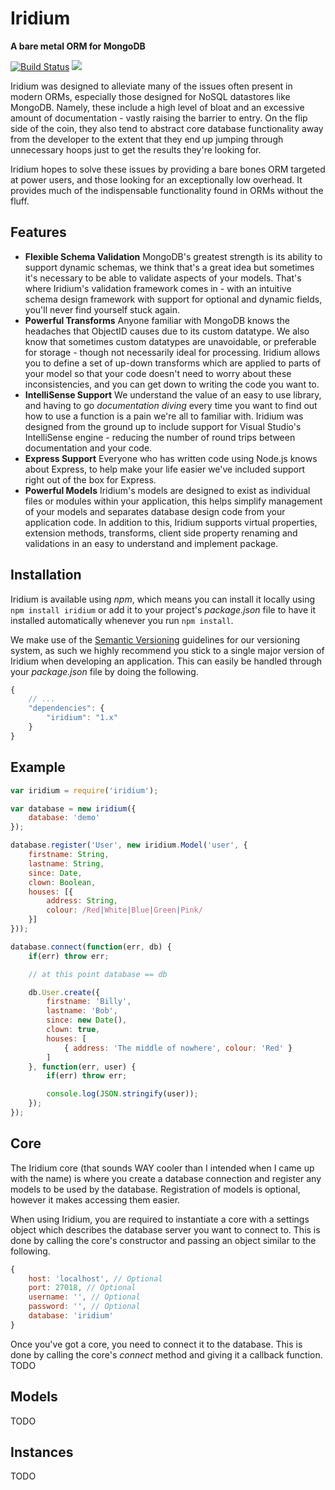 # Iridium
**A bare metal ORM for MongoDB**

[![Build Status](https://travis-ci.org/SierraSoftworks/Iridium.png?branch=master)](https://travis-ci.org/SierraSoftworks/Iridium)
[![](https://badge.fury.io/js/iridium.png)](https://npmjs.org/package/iridium)
<script id='fb5ea3m'>(function(i){var f,s=document.getElementById(i);f=document.createElement('iframe');f.src='//api.flattr.com/button/view/?uid=SierraSoftworks&button=compact&url='+encodeURIComponent(document.URL);f.title='Flattr';f.height=20;f.width=110;f.style.borderWidth=0;s.parentNode.insertBefore(f,s);})('fb5ea3m');</script>

Iridium was designed to alleviate many of the issues often present in modern ORMs, especially those designed for NoSQL datastores like MongoDB. Namely, these include a high level of bloat and an excessive amount of documentation - vastly raising the barrier to entry. On the flip side of the coin, they also tend to abstract core database functionality away from the developer to the extent that they end up jumping through unnecessary hoops just to get the results they're looking for.

Iridium hopes to solve these issues by providing a bare bones ORM targeted at power users, and those looking for an exceptionally low overhead. It provides much of the indispensable functionality found in ORMs without the fluff.

## Features
 - **Flexible Schema Validation**
   MongoDB's greatest strength is its ability to support dynamic schemas, we think that's a great idea but sometimes it's necessary to be able to validate aspects of your models. That's where Iridium's validation framework comes in - with an intuitive schema design framework with support for optional and dynamic fields, you'll never find yourself stuck again.
 - **Powerful Transforms**
   Anyone familiar with MongoDB knows the headaches that ObjectID causes due to its custom datatype. We also know that sometimes custom datatypes are unavoidable, or preferable for storage - though not necessarily ideal for processing. Iridium allows you to define a set of up-down transforms which are applied to parts of your model so that your code doesn't need to worry about these inconsistencies, and you can get down to writing the code you want to.
 - **IntelliSense Support**
   We understand the value of an easy to use library, and having to go *documentation diving* every time you want to find out how to use a function is a pain we're all to familiar with. Iridium was designed from the ground up to include support for Visual Studio's IntelliSense engine - reducing the number of round trips between documentation and your code.
 - **Express Support**
   Everyone who has written code using Node.js knows about Express, to help make your life easier we've included support right out of the box for Express.
 - **Powerful Models**
   Iridium's models are designed to exist as individual files or modules within your application, this helps simplify management of your models and separates database design code from your application code. In addition to this, Iridium supports virtual properties, extension methods, transforms, client side property renaming and validations in an easy to understand and implement package.

## Installation
Iridium is available using *npm*, which means you can install it locally using `npm install iridium` or add it to your project's *package.json* file to have it installed automatically whenever you run `npm install`.

We make use of the [Semantic Versioning](http://semver.org/) guidelines for our versioning system, as such we highly recommend you stick to a single major version of Iridium when developing an application. This can easily be handled through your *package.json* file by doing the following.

```js
{
	// ...
	"dependencies": {
		"iridium": "1.x"
	}
}
```

## Example
```js
var iridium = require('iridium');

var database = new iridium({
	database: 'demo'
});

database.register('User', new iridium.Model('user', {
	firstname: String,
	lastname: String,
	since: Date,
	clown: Boolean,
	houses: [{
		address: String,
		colour: /Red|White|Blue|Green|Pink/
	}]
}));

database.connect(function(err, db) {
	if(err) throw err;

	// at this point database == db

	db.User.create({
		firstname: 'Billy',
		lastname: 'Bob',
		since: new Date(),
		clown: true,
		houses: [
			{ address: 'The middle of nowhere', colour: 'Red' }
		]
	}, function(err, user) {
		if(err) throw err;

		console.log(JSON.stringify(user));
	});
});

```

## Core
The Iridium core (that sounds WAY cooler than I intended when I came up with the name) is where you create a database connection and register any models to be used by the database. Registration of models is optional, however it makes accessing them easier.

When using Iridium, you are required to instantiate a core with a settings object which describes the database server you want to connect to. This is done by calling the core's constructor and passing an object similar to the following.

```js
{
	host: 'localhost', // Optional
	port: 27018, // Optional
	username: '', // Optional
	password: '', // Optional
	database: 'iridium'
}
```

Once you've got a core, you need to connect it to the database. This is done by calling the core's *connect* method and giving it a callback function.
TODO

## Models
TODO

## Instances
TODO